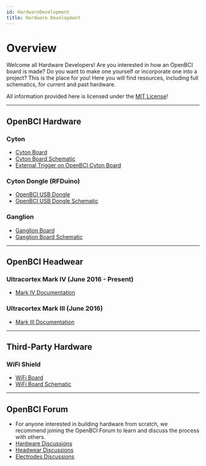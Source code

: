 ```yaml
---
id: HardwareDevelopment
title: Hardware Development
---
```

# Overview

Welcome all Hardware Developers! Are you interested in how an OpenBCI board is made? Do you want to make one yourself or incorporate one into a project? This is the place for you! Here you will find resources, including full schematics, for current and past hardware.

All information provided here is licensed under the [MIT License](https://opensource.org/licenses/MIT)!

* * *

## OpenBCI Hardware

### Cyton

-   [Cyton Board](Cyton/02-Cyton.md)
-   [Cyton Board Schematic](Cyton/02-Cyton.md#openbci-cyton-board-circuit-schematic)
-   [External Trigger on OpenBCI Cyton Board](Cyton/07-External_Trigger_Cyton_Example.md)

### Cyton Dongle (RFDuino)

-   [OpenBCI USB Dongle](Cyton/02-Cyton.md#openbci-usb-dongle)
-   [OpenBCI USB Dongle Schematic](Cyton/02-Cyton.md#openbci-dongle-circuit-schematic)

### Ganglion

-   [Ganglion Board](Ganglion/02-Ganglion.md)
-   [Ganglion Board Schematic](Ganglion/02-Ganglion.md#ganglion-board-circuit-schematic)

* * *

## OpenBCI Headwear

### Ultracortex Mark IV (June 2016 - Present)

-   [Mark IV Documentation](AddOns/Headwear/01-Ultracortex-Mark-IV.md)

### Ultracortex Mark III (June 2016)

-   [Mark III Documentation](AddOns/Headwear/02-Ultracortex-Mark-III-Nova-Revised.md)

* * *

## Third-Party Hardware

### WiFi Shield

-   [WiFi Board](ThirdParty/WiFiShield/01-Wifi.md)
-   [WiFi Board Schematic](ThirdParty/WiFiShield/01-Wifi.md#wifi-board-circuit-schematic)

* * *

## OpenBCI Forum

-   For anyone interested in building hardware from scratch, we recommend joining the OpenBCI Forum to learn and discuss the process with others.
-   [Hardware Discussions](https://openbci.com/forum/index.php?p=/categories/hardware)
-   [Headwear Discussions](https://openbci.com/forum/index.php?p=/categories/headware)
-   [Electrodes Discussions](https://openbci.com/forum/index.php?p=/categories/electrodes)
